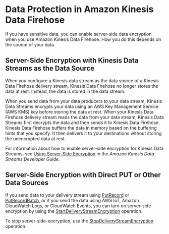 # Data Protection in Amazon Kinesis Data Firehose<a name="encryption"></a>

If you have sensitive data, you can enable server\-side data encryption when you use Amazon Kinesis Data Firehose\. How you do this depends on the source of your data\.

## Server\-Side Encryption with Kinesis Data Streams as the Data Source<a name="sse-with-data-stream-as-source"></a>

When you configure a Kinesis data stream as the data source of a Kinesis Data Firehose delivery stream, Kinesis Data Firehose no longer stores the data at rest\. Instead, the data is stored in the data stream\. 

When you send data from your data producers to your data stream, Kinesis Data Streams encrypts your data using an AWS Key Management Service \(AWS KMS\) key before storing the data at rest\. When your Kinesis Data Firehose delivery stream reads the data from your data stream, Kinesis Data Streams first decrypts the data and then sends it to Kinesis Data Firehose\. Kinesis Data Firehose buffers the data in memory based on the buffering hints that you specify\. It then delivers it to your destinations without storing the unencrypted data at rest\.

For information about how to enable server\-side encryption for Kinesis Data Streams, see [Using Server\-Side Encryption](https://docs.aws.amazon.com/streams/latest/dev/server-side-encryption.html) in the *Amazon Kinesis Data Streams Developer Guide*\.

## Server\-Side Encryption with Direct PUT or Other Data Sources<a name="sse-with-direct-put"></a>

If you send data to your delivery stream using [PutRecord](https://docs.aws.amazon.com/firehose/latest/APIReference/API_PutRecord.html) or [PutRecordBatch](https://docs.aws.amazon.com/firehose/latest/APIReference/API_PutRecordBatch.html), or if you send the data using AWS IoT, Amazon CloudWatch Logs, or CloudWatch Events, you can turn on server\-side encryption by using the [StartDeliveryStreamEncryption](https://docs.aws.amazon.com/firehose/latest/APIReference/API_StartDeliveryStreamEncryption.html) operation\. 

To stop server\-side\-encryption, use the [StopDeliveryStreamEncryption](https://docs.aws.amazon.com/firehose/latest/APIReference/API_StopDeliveryStreamEncryption.html) operation\.